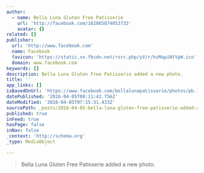 ```yaml
---
author:
  - name: Bella Luna Gluten Free Patisserie
    url: 'http://facebook.com/162865874053733'
    avatar: {}
related: []
publisher:
  url: 'http://www.facebook.com'
  name: Facebook
  favicon: 'https://static.xx.fbcdn.net/rsrc.php/yV/r/hzMapiNYYpW.ico'
  domain: www.facebook.com
keywords: []
description: Bella Luna Gluten Free Patisserie added a new photo.
title: ''
app_links: []
isBasedOnUrl: 'https://www.facebook.com/bellalunapatisserie/photos/pb.162865874053733.-2207520000.1459840482./180231205650533/?type=3&size=960%2C720&fbid=180231205650533'
datePublished: '2016-04-05T08:11:42.756Z'
dateModified: '2016-04-05T07:15:31.433Z'
sourcePath: _posts/2016-04-05-bella-luna-gluten-free-patisserie-added-a-new-photo.md
published: true
inFeed: true
hasPage: false
inNav: false
_context: 'http://schema.org'
_type: MediaObject

---
```

> Bella Luna Gluten Free Patisserie added a new photo.